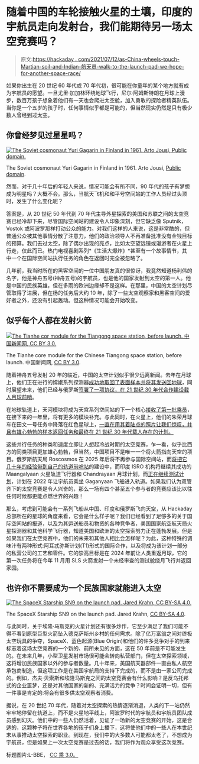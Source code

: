 # 随着中国的车轮接触火星的土壤，印度的宇航员走向发射台，我们能期待另一场太空竞赛吗？

> 原文:[https://hackaday . com/2021/07/12/as-China-wheels-touch-Martian-soil-and-Indian-航天员-walk-to-the-launch-pad-we-hope-for-another-space-race/](https://hackaday.com/2021/07/12/as-chinese-wheels-touch-martian-soil-and-indian-astronauts-walk-towards-the-launch-pad-can-we-hope-for-another-space-race/)

如果你出生在 20 世纪 60 年代或 70 年代初，很可能在你童年的某个地方就有成为宇航员的愿望。一旦尤里·加加林环绕地球飞行，尼尔·阿姆斯特朗在月球上漫步，数百万孩子想象着他们有一天也会爬进太空舱，加入勇敢的探险者精英队伍。当你是一个五岁的孩子时，任何事情似乎都是可能的，但当然现实仍然是只有极少数人曾经到过太空。

## 你曾经梦见过星星吗？

[![The Soviet cosmonaut Yuri Gagarin in Finland in 1961\. Arto Jousi, Public domain.](../Images/01e3b69906a4ee15eed6dfee3ca7a322.png)](https://hackaday.com/wp-content/uploads/2021/06/Yuri_Gagarin_1961_-_Restoration.jpg)

The Soviet cosmonaut Yuri Gagarin in Finland in 1961\. Arto Jousi, [Public domain](https://commons.wikimedia.org/wiki/File:Yuri_Gagarin_(1961)_-_Restoration.jpg).

然而，对于几十年后的年轻人来说，情况可能会有所不同，90 年代的孩子有梦想成为明星吗？大概不会。那么，当航天飞机和和平号空间站的工作人员经过头顶时，发生了什么变化呢？

答案是，从 20 世纪 50 年代到 70 年代主导外星探索的美国和苏联之间的太空竞赛已经冷却下来，尽管国际空间站的建设令人印象深刻，但它缺乏像 Sputnik，Vostok 或阿波罗那样打动公众的能力。对我们这样的人来说，这是非常酷的，但普通公众被其他事情分散了注意力，他们的政治领导人不再准备批准没有金钱目标的预算。我们去过太空，除了偶尔出现的亮点，比如太空望远镜或漫游者在火星上行走，仅此而已。热门电视喜剧系列*《生活大爆炸》*甚至有一个故事情节，其中一个在国际空间站执行任务的角色在返回时完全被忽略了。

几年前，我当时所在的黑客空间的一位中国朋友真的很惊讶，我竟然知道杨利伟的名字，他是神舟五号(神舟五号)的宇航员，也是他的国家发射到太空的第一人。他是中国的民族英雄，但在多雨的欧洲边缘却不是这样。在那里，中国的太空计划尽管取得了进展，但在杨的任务后大约 10 年，除了一些太空观察家和黑客空间的爱好者之外，还没有引起轰动。但这种情况可能会开始改变。

## 似乎每个人都在发射火箭

[![The Tianhe cor module for the Tiangong space station, before launch. 中国新闻网, CC BY 3.0.](../Images/f485d3869f46786c455c821d68b90cdc.png)](https://hackaday.com/wp-content/uploads/2021/06/Tianhe_before_launch_02.jpg)

The Tianhe core module for the Chinese Tiangong space station, before launch. 中国新闻网, [CC BY 3.0](https://commons.wikimedia.org/wiki/File:Tianhe_before_launch_02.png).

随着神舟五号发射 20 年的临近，中国的太空计划似乎很少远离新闻。去年在月球上，他们正在进行的嫦娥系列探测器[成功地取回了表面样本并将其发送回地球](https://www.msn.com/en-us/news/technology/china-s-chang-e-5-returns-to-earth-loaded-with-moon-rocks/ar-BB1bz1sl)，同时展望未来，他们已经与俄罗斯[签署了一项协议，在 21 世纪 30 年代合作建设载人月球前哨](https://www.theguardian.com/science/2021/jun/25/russia-china-team-up-build-moon-base)。

在地球轨道上，天河模块将成为天宫系列空间站的下一个核心[接收了第一批乘员](https://www.bbc.com/news/science-environment-57504052)，在接下来的一年里，将有更多的模块补充。与此同时，在火星上，他们的朱荣月球车在田文一号任务中降落在红色星球上，[一直在用其着陆点的照片让我们惊叹，并且有雄心勃勃的样本返回任务和](https://hackaday.com/2021/06/30/chinas-mars-rover-goes-exploring/)[最终在 21 世纪 30 年代载人存在的计划。](https://interestingengineering.com/china-sending-first-humans-mars-2033)

这些并行任务的种类和速度立即让人想起冷战时期的太空竞赛，乍一看，似乎比西方的同类项目更加雄心勃勃，但当然，中国项目不是唯一一个将火箭指向天空的项目。俄罗斯航天局 Roscosmos 在 2025 年后将不再参与国际空间站，而[将把它几十年的经验带到自己的轨道前哨站](https://www.onmanorama.com/news/india/2021/06/28/first-uncrewed-mission-of-gaganyaan-in-december-isro.html)的建设中，而印度 ISRO 机构将继续其成功的 Maangalyaan 火星轨道飞行器和 Chandrayaan 月球计划，而[正在继续测试计划](https://www.onmanorama.com/news/india/2021/06/28/first-uncrewed-mission-of-gaganyaan-in-december-isro.html)，计划在 2022 年让宇航员乘坐 Gaganyaan 飞船进入轨道。如果我们认为双管齐下的太空竞赛是令人兴奋的，那么一场有四个甚至五个参与者的竞赛应该比以往任何时候都更能点燃世界的兴趣！

那么，考虑到可能会有一系列飞船从中国、印度和俄罗斯飞向天空，从 Hackaday 总部所在的星球的角度来看，它会是什么样子呢？我们已经看到了足够多的关于国际空间站的报道，以及为其运送船员和物资的各种竞争者，美国国家航空航天局火星探测器和其他科学飞行器，知道美国和欧洲的太空探索努力正在蓬勃发展。但是如果我们在太空竞赛中，他们的未来和其他人相比会怎样呢？为此，这种特殊的调味汁有两种形式:阿耳忒弥斯计划(T1)形式的国际合作，以及将成为该计划一部分的私营公司的工艺和零件。它的崇高目标是在 2024 年前让人类重返月球，它的第一次任务将在今年 11 月用 SLS 火箭发射一个未经审查的测试舱绕月飞行并返回家园。

## 也许你不需要成为一个民族国家就能进入太空

[![The SpaceX Starship SN9 on the launch pad. Jared Krahn, CC BY-SA 4.0.](../Images/99988e38c16689b043ee65a85e010864.png)](https://hackaday.com/wp-content/uploads/2021/06/Starship_SN9_Evening_Rays.jpg)

The SpaceX Starship SN9 on the launch pad. Jared Krahn, [CC BY-SA 4.0](https://commons.wikimedia.org/wiki/File:Starship_SN9_Evening_Rays.jpg).

与此同时，关于埃隆·马斯克的火星计划还有很多炒作，它至少满足了我们可能不得不看到原型巨型火箭坠入德克萨斯州乡村的任何需求。除了亿万富翁之间对终极太空玩具的争夺，SpaceX、蓝色起源(Blue Origin)和他们的许多竞争对手的到来标志着这场太空竞赛的一个新的、前所未见的方面，这在 50 年前是不可能发生的。在未来几年，小型卫星发射市场很可能会转向私营部门，但在太空探索领域，这将增加民族国家以外的参与者数量。几十年来，美国航天器部件一直由私人航空承包商制造，但这项工作是在美国宇航局的支持下完成的，而不是由一家公司完成的。例如，杰夫·贝索斯和埃隆马斯克之间的太空竞赛会有什么影响？是反乌托邦式的企业噩梦，还是对其他国家的新的、充满活力的竞争？时间会证明一切，但有一件事是肯定的:将会有很多供太空观察者消费。

据说，在 20 世纪 70 年代，随着对太空探索的热情逐渐消退，人类的下一站仍然牢牢地停留在轨道上，而不是火星地平线上，阿波罗时代的宇航员和宇航员团队成员感到幻灭。他们中的一些人仍然活着，见证了一场新的太空竞赛的开始，这是合适的，这颗种子将在世界各地的孩子们身上播下，这将使他们中的一些人在本世纪末从事推动太空探索的职业。到现在，我们中的大多数人可能都太老了，不想成为宇航员，但是如果上一次太空竞赛是过去的话，我们将作为观众享受这次竞赛。

标题图片:L-BBE， [CC 乘 3.0。](https://commons.wikimedia.org/wiki/File:Space_monument_-_panoramio.jpg)